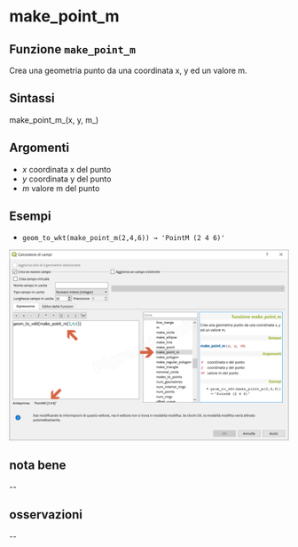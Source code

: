 # make\_point\_m

## Funzione `make_point_m`

Crea una geometria punto da una coordinata x, y ed un valore m.

## Sintassi

make_point\_m_\(x, y, m\_\)

## Argomenti

* _x_ coordinata x del punto
* _y_ coordinata y del punto
* _m_ valore m del punto

## Esempi

* `geom_to_wkt(make_point_m(2,4,6)) → 'PointM (2 4 6)'`

![](../../../.gitbook/assets/make_point_m1%20%281%29.png)

## nota bene

--

## osservazioni

--

